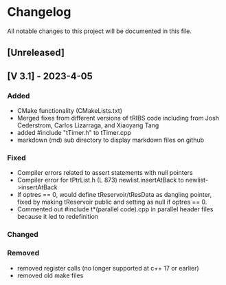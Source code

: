 <!--- CHANGELOG.md --->
# Changelog

All notable changes to this project will be documented in this file.

<!--- 
The format is based on [Keep a Changelog](https://keepachangelog.com/en/1.0.0/),
and this project adheres to [Semantic Versioning](https://semver.org/spec/v2.0.0.html).
--->

## [Unreleased]

## [V 3.1] - 2023-4-05

### Added
- CMake functionality (CMakeLists.txt)
- Merged fixes from different versions of tRIBS code including from Josh Cederstrom, Carlos Lizarraga, and Xiaoyang Tang
- added #include "tTimer.h" to tTimer.cpp
- markdown (md) sub directory to display markdown files on github


### Fixed
- Compiler errors related to assert statements with null pointers
- Compiler error for tPtrList.h (L 873) newlist.insertAtBack to newlist->insertAtBack 
- If optres == 0, would define tReservoir/tResData as dangling pointer, fixed by making tReservoir public and setting as null if optres == 0.
- Commented out #include t*(parallel code).cpp in parallel header files because it led to redefinition

### Changed

### Removed
- removed register calls (no longer supported at c++ 17 or earlier)
- removed old make files

